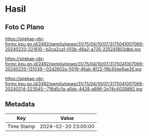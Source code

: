 # Hasil

## Foto C Plano

https://sirekap-obj-formc.kpu.go.id/2492/pemilu/ppwp/31/75/04/10/07/3175041007069-20240220-221610--b2ca2ca1-013b-48a2-a735-225241803dbb.jpg

https://sirekap-obj-formc.kpu.go.id/2492/pemilu/ppwp/31/75/04/10/07/3175041007069-20240220-131039--02d2602a-5019-46ab-8f22-f6b30ee6ae26.jpg

https://sirekap-obj-formc.kpu.go.id/2492/pemilu/ppwp/31/75/04/10/07/3175041007069-20240214-223545--716d5c1a-a5dc-4428-a896-2e74c4028892.jpg


## Metadata

| Key        | Value               |
| ---------- | ------------------- |
| Time Stamp | 2024-02-20 23:00:00 |



